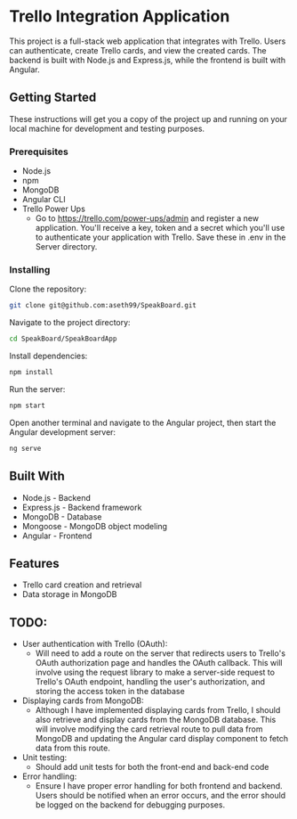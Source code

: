 # Trello Integration Application

This project is a full-stack web application that integrates with Trello. Users can authenticate, create Trello cards, and view the created cards. The backend is built with Node.js and Express.js, while the frontend is built with Angular.

## Getting Started
These instructions will get you a copy of the project up and running on your local machine for development and testing purposes.

### Prerequisites
* Node.js
* npm
* MongoDB
* Angular CLI
* Trello Power Ups
  * Go to https://trello.com/power-ups/admin and register a new application. You'll receive a
key, token and a secret which you'll use to authenticate your application with Trello. Save these in .env in the Server directory.

### Installing
Clone the repository:

```bash
git clone git@github.com:aseth99/SpeakBoard.git
```

Navigate to the project directory:

```bash
cd SpeakBoard/SpeakBoardApp
```

Install dependencies:

```bash
npm install
```

Run the server:

```bash
npm start
```

Open another terminal and navigate to the Angular project, then start the Angular development server:


```bash
ng serve
```

## Built With
* Node.js - Backend
* Express.js - Backend framework
* MongoDB - Database
* Mongoose - MongoDB object modeling
* Angular - Frontend

## Features
* Trello card creation and retrieval
* Data storage in MongoDB

## TODO:
* User authentication with Trello (OAuth): 
  * Will need to add a route on the server that redirects users to Trello's OAuth authorization page and handles the OAuth callback. This will involve using the request library to make a server-side request to Trello's OAuth endpoint, handling the user's authorization, and storing the access token in the database
* Displaying cards from MongoDB: 
  * Although I have implemented displaying cards from Trello, I should also retrieve and display cards from the MongoDB database. This will involve modifying the card retrieval route to pull data from MongoDB and updating the Angular card display component to fetch data from this route.
* Unit testing: 
  * Should add unit tests for both the front-end and back-end code
* Error handling: 
  * Ensure I have proper error handling for both frontend and backend. Users should be notified when an error occurs, and the error should be logged on the backend for debugging purposes.

